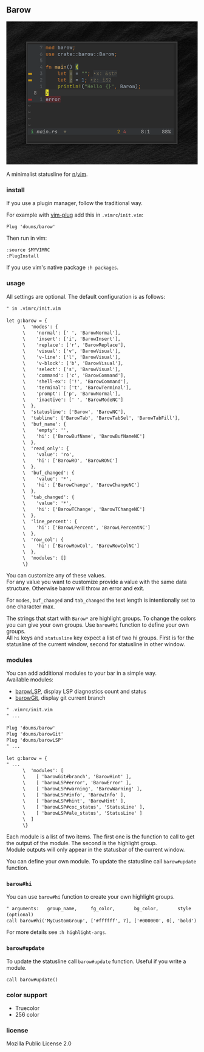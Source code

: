 ## Barow

![barow](./img/barow.png)

A minimalist statusline for [n](https://neovim.io/)/[vim](https://www.vim.org/).

### install
If you use a plugin manager, follow the traditional way.

For example with [vim-plug](https://github.com/junegunn/vim-plug) add this in `.vimrc`/`init.vim`:
```
Plug 'doums/barow'
```

Then run in vim:
```
:source $MYVIMRC
:PlugInstall
```
If you use vim's native package `:h packages`.

### usage

All settings are optional.
The default configuration is as follows:

```
" in .vimrc/init.vim

let g:barow = {
      \  'modes': {
      \    'normal': [' ', 'BarowNormal'],
      \    'insert': ['i', 'BarowInsert'],
      \    'replace': ['r', 'BarowReplace'],
      \    'visual': ['v', 'BarowVisual'],
      \    'v-line': ['l', 'BarowVisual'],
      \    'v-block': ['b', 'BarowVisual'],
      \    'select': ['s', 'BarowVisual'],
      \    'command': ['c', 'BarowCommand'],
      \    'shell-ex': ['!', 'BarowCommand'],
      \    'terminal': ['t', 'BarowTerminal'],
      \    'prompt': ['p', 'BarowNormal'],
      \    'inactive': [' ', 'BarowModeNC']
      \  },
      \  'statusline': ['Barow', 'BarowNC'],
      \  'tabline': ['BarowTab', 'BarowTabSel', 'BarowTabFill'],
      \  'buf_name': {
      \    'empty': '',
      \    'hi': ['BarowBufName', 'BarowBufNameNC']
      \  },
      \  'read_only': {
      \    'value': 'ro',
      \    'hi': ['BarowRO', 'BarowRONC']
      \  },
      \  'buf_changed': {
      \    'value': '*',
      \    'hi': ['BarowChange', 'BarowChangeNC']
      \  },
      \  'tab_changed': {
      \    'value': '*',
      \    'hi': ['BarowTChange', 'BarowTChangeNC']
      \  },
      \  'line_percent': {
      \    'hi': ['BarowLPercent', 'BarowLPercentNC']
      \  },
      \  'row_col': {
      \    'hi': ['BarowRowCol', 'BarowRowColNC']
      \  },
      \  'modules': []
      \}
```
You can customize any of these values.\
For any value you want to customize provide a value with the same data structure. Otherwise barow will throw an error and exit.

For `modes`, `buf_changed` and `tab_changed` the text length is intentionally set to one character max.

The strings that start with `Barow*` are highlight groups. To change the colors you can give your own groups. Use `barow#hi` function to define your own groups.\
All `hi` keys and `statusline` key expect a list of two hi groups. First is for the statusline of the current window, second for statusline in other window.

### modules

You can add additional modules to your bar in a simple way.\
Available modules:
- [barowLSP](https://github.com/doums/barowLSP), display LSP diagnostics count and status
- [barowGit](https://github.com/doums/barowGit), display git current branch

```
" .vimrc/init.vim
" ...

Plug 'doums/barow'
Plug 'doums/barowGit'
Plug 'doums/barowLSP'
" ...

let g:barow = {
" ...
      \  'modules': [
      \    [ 'barowGit#branch', 'BarowHint' ],
      \    [ 'barowLSP#error', 'BarowError' ],
      \    [ 'barowLSP#warning', 'BarowWarning' ],
      \    [ 'barowLSP#info', 'BarowInfo' ],
      \    [ 'barowLSP#hint', 'BarowHint' ],
      \    [ 'barowLSP#coc_status', 'StatusLine' ],
      \    [ 'barowLSP#ale_status', 'StatusLine' ]
      \  ]
      \}
```

Each module is a list of two items. The first one is the function to call to get the output of the module. The second is the highlight group.\
Module outputs will only appear in the statusbar of the current window.

You can define your own module. To update the statusline call `barow#update` function.

### `barow#hi`

You can use `barow#hi` function to create your own highlight groups.
```
" arguments:   group_name,     fg_color,       bg_color,       style (optional)
call barow#hi('MyCustomGroup', ['#ffffff', 7], ['#000000', 0], 'bold')
```
For more details see `:h highlight-args`.

### `barow#update`

To update the statusline call `barow#update` function. Useful if you write a module.
```
call barow#update()
```

### color support
- Truecolor
- 256 color

### license
Mozilla Public License 2.0
